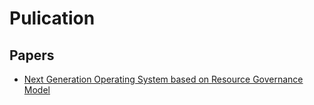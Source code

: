 # Pulication

## Papers
* [Next Generation Operating System based on Resource Governance Model](https://github.com/wchswchs/pulication/blob/main/papers/distributed_resource_os.pdf)
